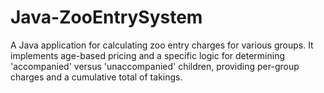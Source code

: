 # Java-ZooEntrySystem
A Java application for calculating zoo entry charges for various groups. It implements age-based pricing and a specific logic for determining 'accompanied' versus 'unaccompanied' children, providing per-group charges and a cumulative total of takings.
